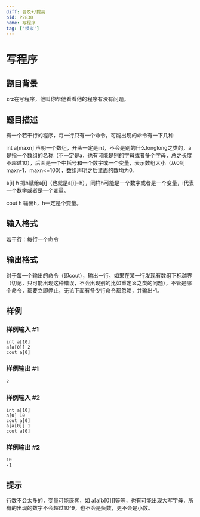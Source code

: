 ```yaml
---
diff: 普及+/提高
pid: P2830
name: 写程序
tag: ['模拟']
---
```

# 写程序
## 题目背景

zrz在写程序，他叫你帮他看看他的程序有没有问题。

## 题目描述

有一个若干行的程序，每一行只有一个命令，可能出现的命令有一下几种


int a[maxn]    声明一个数组，开头一定是int，不会是别的什么longlong之类的，a是指一个数组的名称（不一定是a，也有可能是别的字母或者多个字母，总之长度不超过10），后面是一个中括号和一个数字或一个变量，表示数组大小（从0到maxn-1，maxn<=100），数组声明之后里面的数均为0。




a[i] h  把h赋给a[i]（也就是a[i]=h），同样h可能是一个数字或者是一个变量，i代表一个数字或者是一个变量。


cout h 输出h，h一定是个变量。

## 输入格式

若干行：每行一个命令

## 输出格式

对于每一个输出的命令（即cout），输出一行。如果在某一行发现有数组下标越界（切记，只可能出现这种错误，不会出现别的比如重定义之类的问题），不管是哪个命令，都要立即停止，无论下面有多少行命令都忽略，并输出-1。

## 样例

### 样例输入 #1
```
int a[10]
a[a[0]] 2
cout a[0]
```
### 样例输出 #1
```
2
```
### 样例输入 #2
```
int a[10]
a[0] 10
cout a[0]
a[a[0]] 1
cout a[0]
```
### 样例输出 #2
```
10
-1
```
## 提示

行数不会太多的，变量可能嵌套，如 a[a[b[0]]]等等，也有可能出现大写字母，所有的出现的数字不会超过10^9，也不会是负数，更不会是小数。

